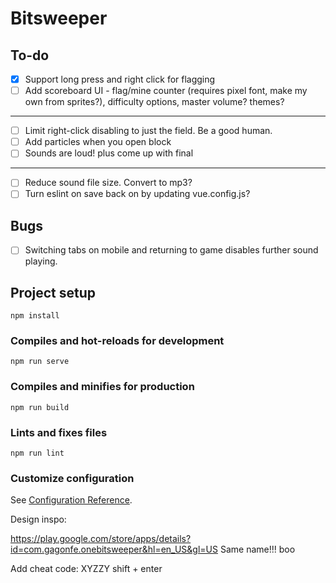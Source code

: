 # Bitsweeper

## To-do
- [X] Support long press and right click for flagging
- [ ] Add scoreboard UI - flag/mine counter (requires pixel font, make my own from sprites?), difficulty options, master volume? themes?
---
- [ ] Limit right-click disabling to just the field. Be a good human.
- [ ] Add particles when you open block
- [ ] Sounds are loud! plus come up with final
---
- [ ] Reduce sound file size. Convert to mp3?
- [ ] Turn eslint on save back on by updating vue.config.js?

## Bugs
- [ ] Switching tabs on mobile and returning to game disables further sound playing.



## Project setup
```
npm install
```

### Compiles and hot-reloads for development
```
npm run serve
```

### Compiles and minifies for production
```
npm run build
```

### Lints and fixes files
```
npm run lint
```

### Customize configuration
See [Configuration Reference](https://cli.vuejs.org/config/).


Design inspo:

https://play.google.com/store/apps/details?id=com.gagonfe.onebitsweeper&hl=en_US&gl=US
Same name!!! boo


Add cheat code: XYZZY shift + enter


